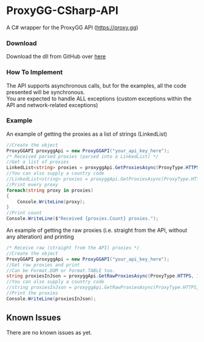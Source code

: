 # ProxyGG-CSharp-API
A C# wrapper for the ProxyGG API (https://proxy.gg)
### Download
Download the dll from GitHub over [here](https://github.com/RaghavJH/ProxyGG-API/blob/master/ProxyGGAPI/bin/Debug/ProxyGGAPI.dll)
### How To Implement
The API supports asynchronous calls, but for the examples, all the code presented will be synchronous.<br>
You are expected to handle ALL exceptions (custom exceptions within the API and network-related exceptions)
### Example
An example of getting the proxies as a list of strings (LinkedList)
```csharp
//Create the object
ProxyGGAPI proxyggApi = new ProxyGGAPI("your_api_key_here");
/* Received parsed proxies (parsed into a LinkedList) */
//Get a list of proxies
LinkedList<string> proxies = proxyggApi.GetProxiesAsync(ProxyType.HTTPS, 100).Result;
//You can also supply a country code
//LinkedList<string> proxies = proxyggApi.GetProxiesAsync(ProxyType.HTTPS, 100, "US").Result;
//Print every proxy
foreach(string proxy in proxies)
{
    Console.WriteLine(proxy);
}
//Print count
Console.WriteLine($"Received {proxies.Count} proxies.");
```
An example of getting the raw proxies (i.e. straight from the API, without any alteration) and printing
```csharp
/* Receive raw (straight from the API) proxies */
//Create the object
ProxyGGAPI proxyggApi = new ProxyGGAPI("your_api_key_here");
//Get raw proxies and print
//Can be Format.DOM or Format.TABLE too.
string proxiesInJson = proxyggApi.GetRawProxiesAsync(ProxyType.HTTPS, 100, Format.JSON).Result;
//You can also supply a country code
//string proxiesInJson = proxyggApi.GetRawProxiesAsync(ProxyType.HTTPS, 100, Format.JSON, "US").Result;
//Print the proxies
Console.WriteLine(proxiesInJson);
```
## Known Issues
There are no known issues as yet.
